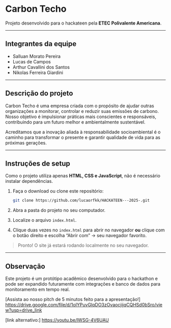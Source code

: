 # Carbon Techo

Projeto desenvolvido para o hackateen pela **ETEC Polivalente Americana**.

---

## Integrantes da equipe

* Salluan Morato Pereira
* Lucas de Campos
* Arthur Cavallini dos Santos
* Nikolas Ferreira Giardini

---

## Descrição do projeto

Carbon Techo é uma empresa criada com o propósito de ajudar outras organizações a monitorar, controlar e reduzir suas emissões de carbono. Nosso objetivo é impulsionar práticas mais conscientes e responsáveis, contribuindo para um futuro melhor e ambientalmente sustentável.

Acreditamos que a inovação aliada à responsabilidade socioambiental é o caminho para transformar o presente e garantir qualidade de vida para as próximas gerações.

---

## Instruções de setup

Como o projeto utiliza apenas **HTML, CSS e JavaScript**, não é necessário instalar dependências.

1. Faça o download ou clone este repositório:

   ```bash
   git clone https://github.com/lucaorfkk/HACKATEEN---2025-.git
   ```

2. Abra a pasta do projeto no seu computador.

3. Localize o arquivo `index.html`.

4. Clique duas vezes no `index.html` para abrir no navegador **ou** clique com o botão direito e escolha “Abrir com” → seu navegador favorito.

> Pronto! O site já estará rodando localmente no seu navegador.

---

## Observação

Este projeto é um protótipo acadêmico desenvolvido para o hackathon e pode ser expandido futuramente com integrações e banco de dados para monitoramento em tempo real.

[Assista ao nosso pitch de 5 minutos feito para a apresentação!] https://drive.google.com/file/d/1oIYPuvGlqDO3zOvaocjijqCQHSd0bSro/view?usp=drive_link

[link alternativo:] https://youtu.be/lWSG-4V6UAU

